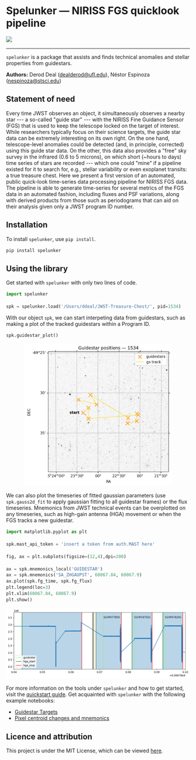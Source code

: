 # Spelunker — NIRISS FGS quicklook pipeline 

![](https://github.com/GalagaBits/JWST-FGS-Spelunker/blob/main/spelunker.png)

-------------------------------------------------------------------------------------

`spelunker` is a package that assists and finds technical anomalies and stellar properties from guidestars. 

**Authors:** Derod Deal (dealderod@ufl.edu), Néstor Espinoza (nespinoza@stsci.edu)

## Statement of need

Every time JWST observes an object, it simultaneously observes a nearby star --- a so-called "guide star" --- with the NIRISS Fine Guidance Sensor (FGS) that is used to keep the telescope locked on the target of interest. While researchers typically focus on their science targets, the guide star data can be extremely interesting on its own right. On the one hand, telescope-level anomalies could be detected (and, in principle, corrected) using this guide star data. On the other, this data also provides a "free" sky survey in the infrared (0.6 to 5 microns), on which short (~hours to days) time series of stars are recorded --- which one could "mine" if a pipeline existed for it to search for, e.g., stellar variability or even exoplanet transits: a true treasure chest. Here we present a first version of an automated, public quick-look time-series data processing pipeline for NIRISS FGS data. The pipeline is able to generate time-series for several metrics of the FGS data in an automated fashion, including fluxes and PSF variations, along with derived products from those such as periodograms that can aid on their analysis given only a JWST program ID number.

## Installation

To install `spelunker`, use `pip install`.

```bash
pip install spelunker
```

## Using the library

Get started with `spelunker` with only two lines of code.

```python
import spelunker

spk = spelunker.load('/Users/ddeal/JWST-Treasure-Chest/', pid=1534)
```
With our object `spk`, we can start interpeting data from guidestars, such as making a plot of the tracked guidestars within a Program ID.

```python
spk.guidestar_plot()
```
<p align='center'>
    <img src="https://github.com/GalagaBits/JWST-FGS-Spelunker/blob/main/plots/guidestar_positions.png"  width=80% height=80%>
</p>

We can also plot the timeseries of fitted gaussian parameters (use `spk.gauss2d_fit` to apply gaussian fitting to all guidestar frames) or the flux timeseries. Mnemonics from JWST technical events can be overplotted on any timeseries, such as high-gain antenna (HGA) movement or when the FGS tracks a new guidestar.

```python
import matplotlib.pyplot as plt

spk.mast_api_token = 'insert a token from auth.MAST here'

fig, ax = plt.subplots(figsize=(12,4),dpi=200)

ax = spk.mnemonics_local('GUIDESTAR')
ax = spk.mnemonics('SA_ZHGAUPST', 60067.84, 60067.9) 
ax.plot(spk.fg_time, spk.fg_flux)
plt.legend(loc=3)
plt.xlim(60067.84, 60067.9)
plt.show()
```
<img src="https://github.com/GalagaBits/JWST-FGS-Spelunker/blob/main/plots/mnemonics.png">

For more information on the tools under `spelunker` and how to get started, visit the [quickstart guide](https://github.com/GalagaBits/JWST-FGS-Spelunker/blob/main/notebooks/fgs-spelunker_quickstart.ipynb). Get acquainted with `spelunker` with the following example notebooks:

- [Guidestar Targets](https://github.com/GalagaBits/JWST-FGS-Spelunker/blob/main/notebooks/examples/guidestar_targets.ipynb)
- [Pixel centroid changes and mnemonics](https://github.com/GalagaBits/JWST-FGS-Spelunker/blob/main/notebooks/examples/pixel_centroid_mnemonics.ipynb)


## Licence and attribution

This project is under the MIT License, which can be viewed [here](https://github.com/GalagaBits/JWST-FGS-Spelunker/blob/main/LICENSE).